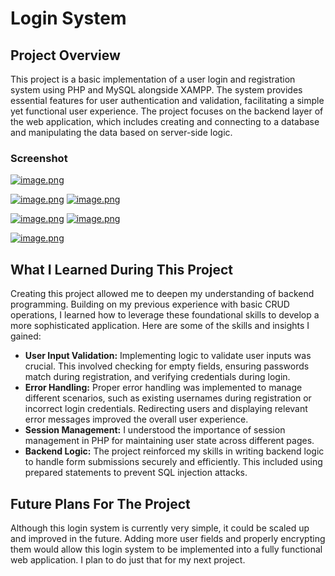 # Login System
## Project Overview

This project is a basic implementation of a user login and registration system using PHP and MySQL alongside XAMPP. The system provides essential features for user authentication and validation, facilitating a simple yet functional user experience. The project focuses on the backend layer of the web application, which includes creating and connecting to a database and manipulating the data based on server-side logic.

### Screenshot
[![image.png](https://i.postimg.cc/kgJQw186/image.png)](https://postimg.cc/56rQ2msb)

[![image.png](https://i.postimg.cc/QCtywQFh/image.png)](https://postimg.cc/Vrxgbb9V)
[![image.png](https://i.postimg.cc/1zQYsh8W/image.png)](https://postimg.cc/bZmR95Hb)

[![image.png](https://i.postimg.cc/dQScJpQv/image.png)](https://postimg.cc/LhfbTyZ0)
[![image.png](https://i.postimg.cc/TY9myVSR/image.png)](https://postimg.cc/hfXh6dcw)

[![image.png](https://i.postimg.cc/pX25t9d3/image.png)](https://postimg.cc/V5VkqknF)


## What I Learned During This Project

Creating this project allowed me to deepen my understanding of backend programming. Building on my previous experience with basic CRUD operations, I learned how to leverage these foundational skills to develop a more sophisticated application. Here are some of the skills and insights I gained:

* __User Input Validation:__ Implementing logic to validate user inputs was crucial. This involved checking for empty fields, ensuring passwords match during registration, and verifying credentials during login.
* __Error Handling:__ Proper error handling was implemented to manage different scenarios, such as existing usernames during registration or incorrect login credentials. Redirecting users and displaying relevant error messages improved the overall user experience.
* __Session Management:__ I understood the importance of session management in PHP for maintaining user state across different pages. 
* __Backend Logic:__ The project reinforced my skills in writing backend logic to handle form submissions securely and efficiently. This included using prepared statements to prevent SQL injection attacks.

## Future Plans For The Project

Although this login system is currently very simple, it could be scaled up and improved in the future. Adding more user fields and properly encrypting them would allow this login system to be implemented into a fully functional web application. I plan to do just that for my next project.